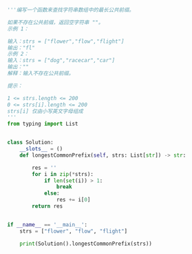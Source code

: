 
<BlogInfo id="1170" title="10.最长公共前缀" author="白日梦想猿" pv=0 read_times=0 pre_cost_time="0分32秒" category="leetcode" tag_list="['leetcode']" create_time="2021.10.22 11:03:33" update_time="2022.08.10 14:27:07" />

```python
'''编写一个函数来查找字符串数组中的最长公共前缀。

如果不存在公共前缀，返回空字符串 ""。
示例 1：

输入：strs = ["flower","flow","flight"]
输出："fl"
示例 2：
输入：strs = ["dog","racecar","car"]
输出：""
解释：输入不存在公共前缀。

提示：

1 <= strs.length <= 200
0 <= strs[i].length <= 200
strs[i] 仅由小写英文字母组成
'''
from typing import List


class Solution:
    __slots__ = ()
    def longestCommonPrefix(self, strs: List[str]) -> str:

        res = ''
        for i in zip(*strs):
            if len(set(i)) > 1:
                break
            else:
                res += i[0]
        return res


if __name__ == '__main__':
    strs = ["flower", "flow", "flight"]

    print(Solution().longestCommonPrefix(strs))

```
